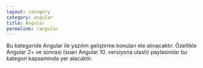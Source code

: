 ```yaml
---
layout: category
category: angular
title: Angular
permalink: /angular
---
```


<div class="message">
  Bu kategoride Angular ile yazılım geliştirme konuları ele alınacaktır. Özellikle Angular 2+ ve sonrasi (suan Angular 10. versiyona ulasti) paylasimlar bu kategori kapsaminda yer alacaktir.
</div>
